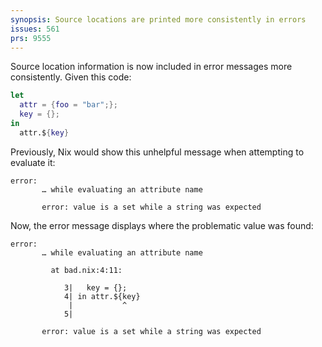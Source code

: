 ```yaml
---
synopsis: Source locations are printed more consistently in errors
issues: 561
prs: 9555
---
```


Source location information is now included in error messages more
consistently. Given this code:

```nix
let
  attr = {foo = "bar";};
  key = {};
in
  attr.${key}
```

Previously, Nix would show this unhelpful message when attempting to evaluate
it:

```
error:
       … while evaluating an attribute name

       error: value is a set while a string was expected
```

Now, the error message displays where the problematic value was found:

```
error:
       … while evaluating an attribute name

         at bad.nix:4:11:

            3|   key = {};
            4| in attr.${key}
             |           ^
            5|

       error: value is a set while a string was expected
```
